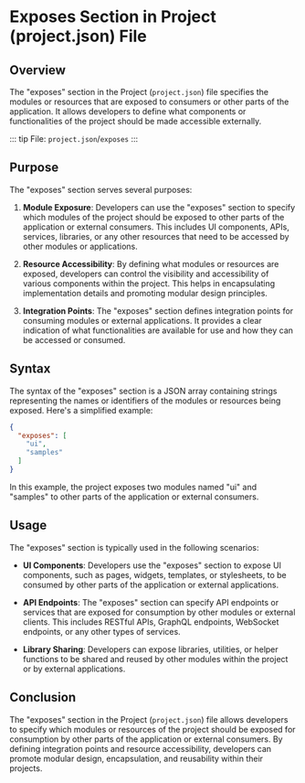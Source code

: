 # Exposes Section in Project (project.json) File

## Overview

The "exposes" section in the Project (`project.json`) file specifies the modules or resources that are exposed to consumers or other parts of the application. It allows developers to define what components or functionalities of the project should be made accessible externally.

::: tip
File: `project.json`/`exposes`
:::

## Purpose

The "exposes" section serves several purposes:

1. **Module Exposure**: Developers can use the "exposes" section to specify which modules of the project should be exposed to other parts of the application or external consumers. This includes UI components, APIs, services, libraries, or any other resources that need to be accessed by other modules or applications.

2. **Resource Accessibility**: By defining what modules or resources are exposed, developers can control the visibility and accessibility of various components within the project. This helps in encapsulating implementation details and promoting modular design principles.

3. **Integration Points**: The "exposes" section defines integration points for consuming modules or external applications. It provides a clear indication of what functionalities are available for use and how they can be accessed or consumed.

## Syntax

The syntax of the "exposes" section is a JSON array containing strings representing the names or identifiers of the modules or resources being exposed. Here's a simplified example:

```json
{
  "exposes": [
    "ui",
    "samples"
  ]
}
```

In this example, the project exposes two modules named "ui" and "samples" to other parts of the application or external consumers.

## Usage

The "exposes" section is typically used in the following scenarios:

* **UI Components**: Developers use the "exposes" section to expose UI components, such as pages, widgets, templates, or stylesheets, to be consumed by other parts of the application or external applications.

* **API Endpoints**: The "exposes" section can specify API endpoints or services that are exposed for consumption by other modules or external clients. This includes RESTful APIs, GraphQL endpoints, WebSocket endpoints, or any other types of services.

* **Library Sharing**: Developers can expose libraries, utilities, or helper functions to be shared and reused by other modules within the project or by external applications.

## Conclusion

The "exposes" section in the Project (`project.json`) file allows developers to specify which modules or resources of the project should be exposed for consumption by other parts of the application or external consumers. By defining integration points and resource accessibility, developers can promote modular design, encapsulation, and reusability within their projects.
